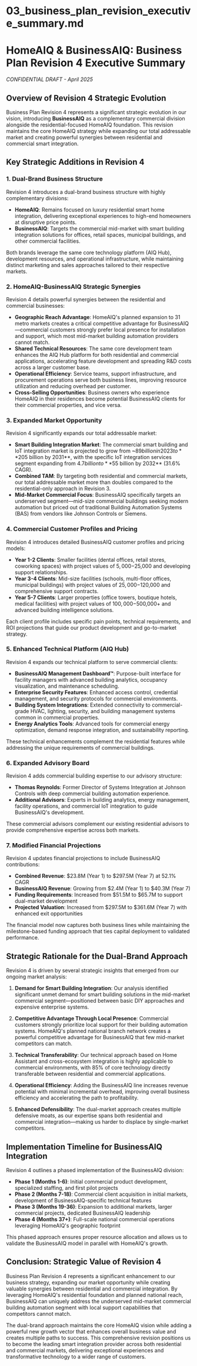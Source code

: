 # 03_business_plan_revision_executive_summary.md

# HomeAIQ & BusinessAIQ: Business Plan Revision 4 Executive Summary
*CONFIDENTIAL DRAFT - April 2025*

## Overview of Revision 4 Strategic Evolution

Business Plan Revision 4 represents a significant strategic evolution in our vision, introducing **BusinessAIQ** as a complementary commercial division alongside the residential-focused HomeAIQ foundation. This revision maintains the core HomeAIQ strategy while expanding our total addressable market and creating powerful synergies between residential and commercial smart integration.

## Key Strategic Additions in Revision 4

### 1. Dual-Brand Business Structure

Revision 4 introduces a dual-brand business structure with highly complementary divisions:

- **HomeAIQ**: Remains focused on luxury residential smart home integration, delivering exceptional experiences to high-end homeowners at disruptive price points.
- **BusinessAIQ**: Targets the commercial mid-market with smart building integration solutions for offices, retail spaces, municipal buildings, and other commercial facilities.

Both brands leverage the same core technology platform (AIQ Hub), development resources, and operational infrastructure, while maintaining distinct marketing and sales approaches tailored to their respective markets.

### 2. HomeAIQ-BusinessAIQ Strategic Synergies

Revision 4 details powerful synergies between the residential and commercial businesses:

- **Geographic Reach Advantage**: HomeAIQ's planned expansion to 31 metro markets creates a critical competitive advantage for BusinessAIQ—commercial customers strongly prefer local presence for installation and support, which most mid-market building automation providers cannot match.
- **Shared Technical Resources**: The same core development team enhances the AIQ Hub platform for both residential and commercial applications, accelerating feature development and spreading R&D costs across a larger customer base.
- **Operational Efficiency**: Service teams, support infrastructure, and procurement operations serve both business lines, improving resource utilization and reducing overhead per customer.
- **Cross-Selling Opportunities**: Business owners who experience HomeAIQ in their residences become potential BusinessAIQ clients for their commercial properties, and vice versa.

### 3. Expanded Market Opportunity

Revision 4 significantly expands our total addressable market:

- **Smart Building Integration Market**: The commercial smart building and IoT integration market is projected to grow from ~$89 billion in 2023 to **$205 billion by 2031**, with the specific IoT integration services segment expanding from $4.7 billion to **$55 billion by 2032** (31.6% CAGR).
- **Combined TAM**: By targeting both residential and commercial markets, our total addressable market more than doubles compared to the residential-only approach in Revision 3.
- **Mid-Market Commercial Focus**: BusinessAIQ specifically targets an underserved segment—mid-size commercial buildings seeking modern automation but priced out of traditional Building Automation Systems (BAS) from vendors like Johnson Controls or Siemens.

### 4. Commercial Customer Profiles and Pricing

Revision 4 introduces detailed BusinessAIQ customer profiles and pricing models:

- **Year 1-2 Clients**: Smaller facilities (dental offices, retail stores, coworking spaces) with project values of $5,000-$25,000 and developing support relationships.
- **Year 3-4 Clients**: Mid-size facilities (schools, multi-floor offices, municipal buildings) with project values of $25,000-$120,000 and comprehensive support contracts.
- **Year 5-7 Clients**: Larger properties (office towers, boutique hotels, medical facilities) with project values of $100,000-$500,000+ and advanced building intelligence solutions.

Each client profile includes specific pain points, technical requirements, and ROI projections that guide our product development and go-to-market strategy.

### 5. Enhanced Technical Platform (AIQ Hub)

Revision 4 expands our technical platform to serve commercial clients:

- **BusinessAIQ Management Dashboard™**: Purpose-built interface for facility managers with advanced building analytics, occupancy visualization, and maintenance scheduling.
- **Enterprise Security Features**: Enhanced access control, credential management, and security protocols for commercial environments.
- **Building System Integrations**: Extended connectivity to commercial-grade HVAC, lighting, security, and building management systems common in commercial properties.
- **Energy Analytics Tools**: Advanced tools for commercial energy optimization, demand response integration, and sustainability reporting.

These technical enhancements complement the residential features while addressing the unique requirements of commercial buildings.

### 6. Expanded Advisory Board

Revision 4 adds commercial building expertise to our advisory structure:

- **Thomas Reynolds**: Former Director of Systems Integration at Johnson Controls with deep commercial building automation experience.
- **Additional Advisors**: Experts in building analytics, energy management, facility operations, and commercial IoT integration to guide BusinessAIQ's development.

These commercial advisors complement our existing residential advisors to provide comprehensive expertise across both markets.

### 7. Modified Financial Projections

Revision 4 updates financial projections to include BusinessAIQ contributions:

- **Combined Revenue**: $23.8M (Year 1) to $297.5M (Year 7) at 52.1% CAGR
- **BusinessAIQ Revenue**: Growing from $2.4M (Year 1) to $40.3M (Year 7)
- **Funding Requirements**: Increased from $51.5M to $65.7M to support dual-market development
- **Projected Valuation**: Increased from $297.5M to $361.6M (Year 7) with enhanced exit opportunities

The financial model now captures both business lines while maintaining the milestone-based funding approach that ties capital deployment to validated performance.

## Strategic Rationale for the Dual-Brand Approach

Revision 4 is driven by several strategic insights that emerged from our ongoing market analysis:

1. **Demand for Smart Building Integration**: Our analysis identified significant unmet demand for smart building solutions in the mid-market commercial segment—positioned between basic DIY approaches and expensive enterprise systems.

2. **Competitive Advantage Through Local Presence**: Commercial customers strongly prioritize local support for their building automation systems. HomeAIQ's planned national branch network creates a powerful competitive advantage for BusinessAIQ that few mid-market competitors can match.

3. **Technical Transferability**: Our technical approach based on Home Assistant and cross-ecosystem integration is highly applicable to commercial environments, with 85% of core technology directly transferable between residential and commercial applications.

4. **Operational Efficiency**: Adding the BusinessAIQ line increases revenue potential with minimal incremental overhead, improving overall business efficiency and accelerating the path to profitability.

5. **Enhanced Defensibility**: The dual-market approach creates multiple defensive moats, as our expertise spans both residential and commercial integration—making us harder to displace by single-market competitors.

## Implementation Timeline for BusinessAIQ Integration

Revision 4 outlines a phased implementation of the BusinessAIQ division:

- **Phase 1 (Months 1-6)**: Initial commercial product development, specialized staffing, and first pilot projects
- **Phase 2 (Months 7-18)**: Commercial client acquisition in initial markets, development of BusinessAIQ-specific technical features
- **Phase 3 (Months 19-36)**: Expansion to additional markets, larger commercial projects, dedicated BusinessAIQ leadership
- **Phase 4 (Months 37+)**: Full-scale national commercial operations leveraging HomeAIQ's geographic footprint

This phased approach ensures proper resource allocation and allows us to validate the BusinessAIQ model in parallel with HomeAIQ's growth.

## Conclusion: Strategic Value of Revision 4

Business Plan Revision 4 represents a significant enhancement to our business strategy, expanding our market opportunity while creating valuable synergies between residential and commercial integration. By leveraging HomeAIQ's residential foundation and planned national reach, BusinessAIQ can uniquely address the underserved mid-market commercial building automation segment with local support capabilities that competitors cannot match.

The dual-brand approach maintains the core HomeAIQ vision while adding a powerful new growth vector that enhances overall business value and creates multiple paths to success. This comprehensive revision positions us to become the leading smart integration provider across both residential and commercial markets, delivering exceptional experiences and transformative technology to a wider range of customers. 